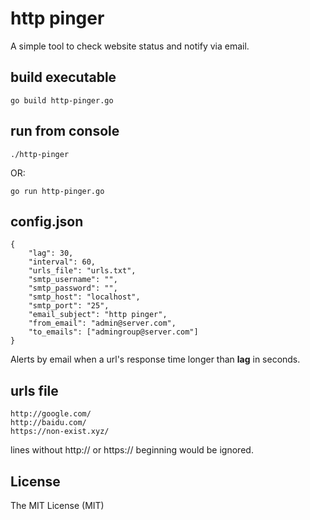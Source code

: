 # http pinger

A simple tool to check website status and notify via email.

## build executable
`go build http-pinger.go`

## run from console
`./http-pinger `

OR:
```
go run http-pinger.go
```

## config.json

```
{
    "lag": 30,
    "interval": 60,
    "urls_file": "urls.txt",
    "smtp_username": "",
    "smtp_password": "",
    "smtp_host": "localhost",
    "smtp_port": "25",
    "email_subject": "http pinger",
    "from_email": "admin@server.com",
    "to_emails": ["admingroup@server.com"]
}
```
Alerts by email when a url's response time longer than **lag** in seconds.


## urls file

```
http://google.com/
http://baidu.com/
https://non-exist.xyz/
```
lines without http:// or https:// beginning would be ignored.


## License

The MIT License (MIT)
